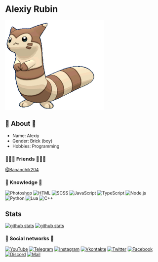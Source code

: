 # Alexiy Rubin

![Furret](furret.gif)

## 🙂 About 🙂

* Name: Alexiy
* Gender: Brick (boy)
* Hobbies: Programming

### 🧑‍🤝‍🧑 Friends 🧑‍🤝‍🧑
[@Bananchik204](https://github.com/Bananchik204)

### 📇 Knowledge 📇
![Photoshop](https://img.shields.io/badge/-Photoshop-31a8ff?style=for-the-badge&logo=adobe%20photoshop&logoColor=FFFFFF)
![HTML](https://img.shields.io/badge/-HTML5-e05d3a?style=for-the-badge&logo=html5&logoColor=FFFFFF)
![SCSS](https://img.shields.io/badge/-SCSS-C76494?style=for-the-badge&logo=sass&logoColor=FFFFFF)
![JavaScript](https://img.shields.io/badge/-JavaScript-E9D54D?style=for-the-badge&logo=JavaScript&logoColor=FFFFFF)
![TypeScript](https://img.shields.io/badge/-TypeScript-4F7DB3?style=for-the-badge&logo=TypeScript&logoColor=FFFFFF)
![Node.js](https://img.shields.io/badge/-Node.js-7fbd42?style=for-the-badge&logo=Node.js&logoColor=FFFFFF)
![Python](https://img.shields.io/badge/-Python-E9D54D?style=for-the-badge&logo=Python&logoColor=FFFFFF)
![Lua](https://img.shields.io/badge/-LUA-35357a?style=for-the-badge&logo=LUA&logoColor=FFFFFF)
![C++](https://img.shields.io/badge/-C++-6296CC?style=for-the-badge&logo=C%2b%2b&logoColor=FFFFFF)

## Stats
[![github stats](https://github-readme-stats.vercel.app/api/top-langs?username=Zamur650&count_private=true&show_icons=true&hide_border=true&bg_color=00000000&title_color=00FF66&icon_color=00FF66&text_color=40bf73)](https://github.com/Zamur650)
[![github stats](https://github-readme-stats.vercel.app/api?username=Zamur650&count_private=true&show_icons=true&hide_border=true&bg_color=00000000&title_color=00FF66&icon_color=00FF66&text_color=40bf73)](https://github.com/Zamur650)

### 📝 Social networks 📝
[![YouTube](https://img.shields.io/badge/-YouTube-FF0000?style=for-the-badge&logo=YouTube&logoColor=FFFFFF)](https://www.youtube.com/channel/UCkr6i6Gnv5ESl8532iLLwDw)
[![Telegram](https://img.shields.io/badge/-Telegram-27A0D9?style=for-the-badge&logo=Telegram&logoColor=FFFFFF)](https://t.me/AlexR650)
[![Instagram](https://img.shields.io/badge/-Instagram-B4068E?style=for-the-badge&logo=Instagram&logoColor=FFFFFF)](https://www.instagram.com/zamur_mur)
[![Vkontakte](https://img.shields.io/badge/-Vkontakte-4F7DB3?style=for-the-badge&logo=Vk&logoColor=FFFFFF)](https://vk.com/rubin_alexey)
[![Twitter](https://img.shields.io/badge/-Twitter-1C9DEB?style=for-the-badge&logo=Twitter&logoColor=FFFFFF)](https://twitter.com/zamur650)
[![Facebook](https://img.shields.io/badge/-Facebook-1195F5?style=for-the-badge&logo=Facebook&logoColor=FFFFFF)](https://www.facebook.com/Zamur650)
[![Discord](https://img.shields.io/badge/-Discord-6f84d2?style=for-the-badge&logo=Discord&logoColor=FFFFFF)](https://dsc.bio/zamur)
[![Mail](https://img.shields.io/badge/-Mail-31a8ff?style=for-the-badge&logo=gmail&logoColor=FFFFFF)](mailto:alexiy_r@mail.ru)
